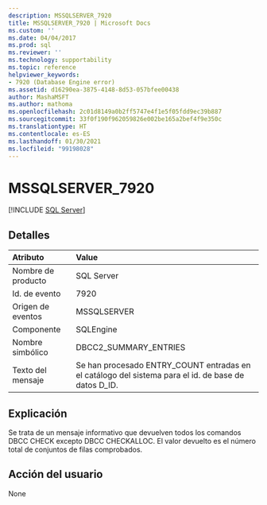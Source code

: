 ```yaml
---
description: MSSQLSERVER_7920
title: MSSQLSERVER_7920 | Microsoft Docs
ms.custom: ''
ms.date: 04/04/2017
ms.prod: sql
ms.reviewer: ''
ms.technology: supportability
ms.topic: reference
helpviewer_keywords:
- 7920 (Database Engine error)
ms.assetid: d16290ea-3875-4148-8d53-057bfee00438
author: MashaMSFT
ms.author: mathoma
ms.openlocfilehash: 2c01d8149a0b2ff5747e4f1e5f05fdd9ec39b887
ms.sourcegitcommit: 33f0f190f962059826e002be165a2bef4f9e350c
ms.translationtype: HT
ms.contentlocale: es-ES
ms.lasthandoff: 01/30/2021
ms.locfileid: "99198028"
---
```

# <a name="mssqlserver_7920"></a>MSSQLSERVER_7920
 [!INCLUDE [SQL Server](../../includes/applies-to-version/sqlserver.md)]
  
## <a name="details"></a>Detalles  
  
| Atributo | Value |  
| :-------- | :---- |  
|Nombre de producto|SQL Server|  
|Id. de evento|7920|  
|Origen de eventos|MSSQLSERVER|  
|Componente|SQLEngine|  
|Nombre simbólico|DBCC2_SUMMARY_ENTRIES|  
|Texto del mensaje|Se han procesado ENTRY_COUNT entradas en el catálogo del sistema para el id. de base de datos D_ID.|  
  
## <a name="explanation"></a>Explicación  
Se trata de un mensaje informativo que devuelven todos los comandos DBCC CHECK excepto DBCC CHECKALLOC. El valor devuelto es el número total de conjuntos de filas comprobados.  
  
## <a name="user-action"></a>Acción del usuario  
None  
  
